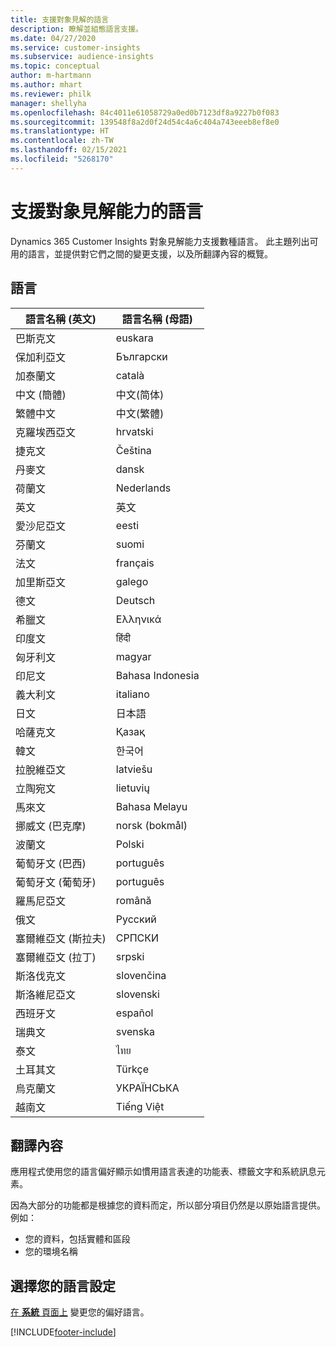 ```yaml
---
title: 支援對象見解的語言
description: 瞭解並組態語言支援。
ms.date: 04/27/2020
ms.service: customer-insights
ms.subservice: audience-insights
ms.topic: conceptual
author: m-hartmann
ms.author: mhart
ms.reviewer: philk
manager: shellyha
ms.openlocfilehash: 84c4011e61058729a0ed0b7123df8a9227b0f083
ms.sourcegitcommit: 139548f8a2d0f24d54c4a6c404a743eeeb8ef8e0
ms.translationtype: HT
ms.contentlocale: zh-TW
ms.lasthandoff: 02/15/2021
ms.locfileid: "5268170"
---
```

# <a name="supported-languages-for-audience-insights-capability"></a>支援對象見解能力的語言

Dynamics 365 Customer Insights 對象見解能力支援數種語言。 此主題列出可用的語言，並提供對它們之間的變更支援，以及所翻譯內容的概覽。

## <a name="languages"></a>語言

| 語言名稱 (英文)|  語言名稱 (母語) |
| ------------- | ------------- |
| 巴斯克文 | euskara |
| 保加利亞文 | Български |
| 加泰蘭文 | català |
| 中文 (簡體) | 中文(简体) |
| 繁體中文 | 中文(繁體) |
| 克羅埃西亞文 | hrvatski |
| 捷克文 | Čeština |
| 丹麥文 | dansk |
| 荷蘭文 | Nederlands |
| 英文 | 英文 |
| 愛沙尼亞文 | eesti |
| 芬蘭文 | suomi |
| 法文 | français |
| 加里斯亞文 | galego |
| 德文 | Deutsch |
| 希臘文 | Ελληνικά |
| 印度文 | हिंदी |
| 匈牙利文 | magyar |
| 印尼文 | Bahasa Indonesia |
| 義大利文 | italiano |
| 日文 | 日本語 |
| 哈薩克文 | Қазақ |
| 韓文 | 한국어 |
| 拉脫維亞文 | latviešu |
| 立陶宛文 | lietuvių |
| 馬來文 | Bahasa Melayu |
| 挪威文 (巴克摩) | norsk (bokmål) |
| 波蘭文 | Polski |
| 葡萄牙文 (巴西) | português |
| 葡萄牙文 (葡萄牙) | português |
| 羅馬尼亞文 | română |
| 俄文 | Русский |
| 塞爾維亞文 (斯拉夫) | СРПСКИ |
| 塞爾維亞文 (拉丁) | srpski |
| 斯洛伐克文 | slovenčina |
| 斯洛維尼亞文 | slovenski |
| 西班牙文 | español |
| 瑞典文 | svenska |
| 泰文 | ไทย |
| 土耳其文 | Türkçe |
| 烏克蘭文 | УКРАЇНСЬКА |
| 越南文 | Tiếng Việt |

## <a name="whats-translated"></a>翻譯內容

應用程式使用您的語言偏好顯示如慣用語言表達的功能表、標籤文字和系統訊息元素。

因為大部分的功能都是根據您的資料而定，所以部分項目仍然是以原始語言提供。 例如：

- 您的資料，包括實體和區段
- 您的環境名稱

## <a name="choose-your-language-settings"></a>選擇您的語言設定  

[在 **系統** 頁面上](system.md) 變更您的偏好語言。


[!INCLUDE[footer-include](../includes/footer-banner.md)]